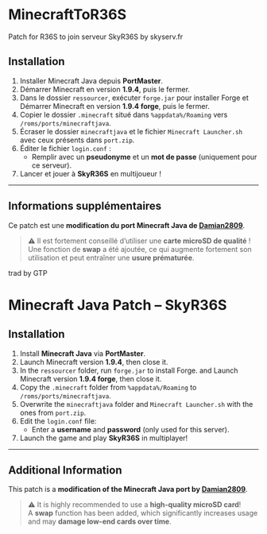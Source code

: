 # MinecraftToR36S
Patch for R36S to join serveur SkyR36S by skyserv.fr


## Installation

1. Installer Minecraft Java depuis **PortMaster**.
2. Démarrer Minecraft en version **1.9.4**, puis le fermer.
3. Dans le dossier `ressourcer`, exécuter `forge.jar` pour installer Forge et Démarrer Minecraft en version **1.9.4 forge**, puis le fermer.
4. Copier le dossier `.minecraft` situé dans `%appdata%/Roaming` vers `/roms/ports/minecraftjava`.
5. Écraser le dossier `minecraftjava` et le fichier `Minecraft Launcher.sh` avec ceux présents dans `port.zip`.
6. Éditer le fichier `login.conf` :
   - Remplir avec un **pseudonyme** et un **mot de passe** (uniquement pour ce serveur).
7. Lancer et jouer à **SkyR36S** en multijoueur !

---

## Informations supplémentaires

Ce patch est une **modification du port Minecraft Java de [Damian2809](https://portmaster.games/profile.html?porter=Damian2809)**.

> ⚠️ Il est fortement conseillé d’utiliser une **carte microSD de qualité** !  
> Une fonction de **swap** a été ajoutée, ce qui augmente fortement son utilisation et peut entraîner une **usure prématurée**.


trad by GTP

# Minecraft Java Patch – SkyR36S

## Installation

1. Install **Minecraft Java** via **PortMaster**.
2. Launch Minecraft version **1.9.4**, then close it.
3. In the `ressourcer` folder, run `forge.jar` to install Forge. and Launch Minecraft version **1.9.4 forge**, then close it.
4. Copy the `.minecraft` folder from `%appdata%/Roaming` to `/roms/ports/minecraftjava`.
5. Overwrite the `minecraftjava` folder and `Minecraft Launcher.sh` with the ones from `port.zip`.
6. Edit the `login.conf` file:
   - Enter a **username** and **password** (only used for this server).
7. Launch the game and play **SkyR36S** in multiplayer!

---

## Additional Information

This patch is a **modification of the Minecraft Java port by [Damian2809](https://portmaster.games/profile.html?porter=Damian2809)**.

> ⚠️ It is highly recommended to use a **high-quality microSD card**!  
> A **swap** function has been added, which significantly increases usage and may **damage low-end cards over time**.
